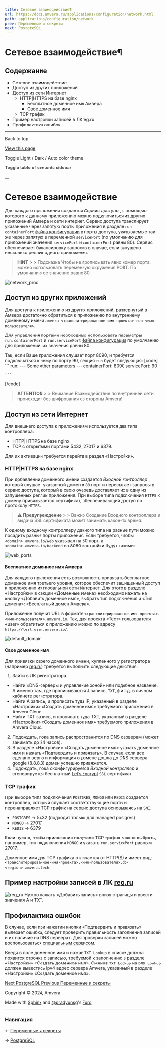 ```yaml
---
title: Сетевое взаимодействие¶
url: https://docs.amvera.ru/applications/configuration/network.html
path: applications/configuration/network
prev: Переменные и секреты
next: PostgreSQL
---
```


# Сетевое взаимодействие¶

## Содержание

- Сетевое взаимодействие
- Доступ из других приложений
- Доступ из сети Интернет
  - HTTP|HTTPS на базе nginx
    - Бесплатное доменное имя Амвера
    - Свое доменное имя
  - TCP трафик
- Пример настройки записей в ЛКreg.ru
- Профилактика ошибок

---

Back to top

[ View this page ](<../../_sources/applications/configuration/network.md.txt> "View this page")

Toggle Light / Dark / Auto color theme

Toggle table of contents sidebar

__

# Сетевое взаимодействие

Для каждого приложения создается _Сервис доступа_ , с помощью которого к данному приложению можно подключиться из других приложений Амвера и сети интернет. Сервис доступа транслирует указанные через запятую порты приложения в разделе ``run`` ``containerPort`` [файла конфигурации](config-file.md) в порты доступа, указываемые так-же через запятую в переменной ``servicePort`` (по умолчанию для приложений значения ``servicePort`` и ``containerPort`` равны 80). Сервис обеспечивает балансировку запросов в случае, если запущено несколько реплик одного приложения.

> **HINT** > > Подсказка Чтобы не прописывать явно номер порта, можно использовать переменную окружения PORT. По умолчанию ее значение равно 80. 

![network_proc](../../images/network_proc.png)

## Доступ из других приложений

Для доступа к приложению из других приложений, развернутый в Амвера достаточно обратиться к приложению по внутреннему доменному имени ``amvera-<транслитерированное-имя-проекта>-run-<имя-пользователя>``.

Для управления портами необходимо использовать параметры ``run.containerPort`` и ``run.servicePort`` [файла конфигурации](config-file.md) по умолчанию для приложений, их значения равны 80.

Так, если Ваше приложения слушает порт 8090, и требуется подключаться к нему по порту 90, секция ``run`` будет следующая:
[code] 
    ```
    run:
      --- Some other parameters ---
      containerPort: 8090
      servicePort: 90
    
    ```
    
[/code]

> **ATTENTION** > > Внимание Взаимодействие по внутренней сети происходит без шифрования со стороны Amvera! 

## Доступ из сети Интернет

Для внешнего доступа к приложениям используется два типа контроллера:
* HTTP|HTTPS на базе nginx.
* TCP с открытыми портами 5432, 27017 и 6379.

Для их активации требуется перейти в раздел «Настройки».

### HTTP|HTTPS на базе nginx

При добавлении доменного имени создается _Входной контроллер_ , который слушает указанный домен и ``80`` порт и пересылает запросы в сервис доступа, который в свою очередь доставляет их в одну из запущенных реплик приложения. При выборе типа подключения ``HTTPS`` к домену привязывается сертификат, обеспечивающий доступ по протоколу ``HTTPS``.

> **⚠️ Предупреждение** > > Важно Создание Входного контроллера и выдача SSL сертификата может занимать какое-то время. 

К одному входному контроллеру данного типа на разные пути можно посадить разные порты приложения. Если требуется, чтобы ``<domain>.amvera.io/web`` указывал на 80 порт, а ``<domain>.amvera.io/backend`` на 8080 настройки будут такими:

![web_ports](../../images/web_ports.png)

#### Бесплатное доменное имя Амвера

Для каждого приложения есть возможность привязать бесплатное доменное имя третьего уровня, которое обеспечит защищенный доступ к приложению из глобальной сети Интернет. Для этого в разделе «Настройки» в секции «Доменные имена» необходимо нажать на кнопку «Добавить доменное имя», выбрать тип подключения и «Тип домена»: «Бесплатный домен Амвера».

Приложение получит URL в формате ``<транслитерированное-имя-проекта>.<имя-пользователя>.amvera.io``. Так, для проекта «Тест» пользователя «user» обратиться к приложению можно по адресу ``https://test.user.amvera.io/``.

![default_domain](../../images/default_domain.png)

#### Свое доменное имя

Для привязки своего доменного имени, купленного у регистратора (например [reg.ru](<https://reg.ru>)) требуется выполнить следующие действия:
1. Зайти в ЛК регистратора.
* Найти «DNS-серверы и управление зоной» или подобное название. А именно там, где прописываются ``A`` запись, ``TXT``, ``@`` и т.д. в личном кабинете регистратора.
* Найти A запись, и прописать туда IP, указанный в разделе «Настройки» «Создать доменное имя» требуемого приложения в Amvera Cloud.
* Найти TXT запись, и прописать туда TXT, указанный в разделе «Настройки» «Создать доменное имя» требуемого приложения в Amvera Cloud.
2. Подождать, пока запись распространится по DNS серверам (может занимать до 24 часов).
3. В разделе «Настройки» «Создать доменное имя» указать доменное имя и нажать «Подтвердить и привязать». В случае, если все сделано верно и информация о домене дошла до DNS сервера google (8.8.8.8) домен успешно привяжется.
4. Подождать, пока сконфигурируется _Входной контроллер_ и сгенерируется бесплатный [Let’s Encrypt](<https://letsencrypt.org/>) ``SSL`` сертификат.

### TCP трафик

При выборе типа подключения ``POSTGRES``, ``MONGO`` или ``REDIS`` создается контроллер, который слушает соответствующие порты и перенаправляет TCP трафик на сервис доступа основываясь на ``SNI``.
* ``POSTGRES`` -> 5432 (подходит только для managed postgres)
* ``MONGO`` -> 27017
* ``REDIS`` -> 6379

Если нужно, чтобы приложение получало TCP трафик можно выбрать, например, тип подключения ``MONGO`` и указать ``run.servicePort`` равным 27017.

Доменное имя для TCP трафика отличается от HTTP(S) и имеет вид: ``<транслитерированное-имя-проекта>.<имя-пользователя>.db-<region>.amvera.tech``.

## Пример настройки записей в ЛК [reg.ru](<https://reg.ru>)

![reg_ru](../../images/reg_ru.png) Нужно нажать «Добавить запись» внизу страницы и ввести значения A и TXT.

## Профилактика ошибок

В случае, если при нажатии кнопки «Подтвердить и привязать» вылезает ошибка, следует проверить правильность заполнения записей и их наличие на DNS серверах. Для проверки записей можно воспользоваться [специальным сервисом](<https://mxtoolbox.com/txtlookup.aspx>).

Введя в поле доменное имя и нажав ``TXT Lookup`` в списке должна появится строчка с записью, требуемой к заполнению в разделе «Настройки» «Создать доменное имя». Сменив ``TXT Lookup`` на ``DNS Lookup`` должен вывестись ipv4 адрес сервера Amvera, указанный в разделе «Настройки» «Создать доменное имя».

[ Next PostgreSQL ](../../databases/postgreSQL.md) [ Previous Переменные и секреты ](variables.md)

Copyright © 2024, Amvera 

Made with [Sphinx](<https://www.sphinx-doc.org/>) and [@pradyunsg](<https://pradyunsg.me>)'s [Furo](<https://github.com/pradyunsg/furo>)


---

### Навигация

← [Переменные и секреты](variables.md)

→ [PostgreSQL](databases/postgreSQL.md)
